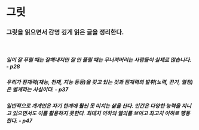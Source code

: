# 그릿

### 그릿을 읽으면서 감명 깊게 읽은 글을 정리한다.

<br />

##### 일이 잘 푸릴 때는 잘해내지만 잘 안 풀릴 때는 무너져버리는 사람들이 실제로 많습니다. - p28

##### 우리가 잠재력(재능, 천재, 지능 등등)을 갖고 있는 것과 잠재력의 발휘(노력, 끈기, 열정)은 별개라는 사실이다. - p37

##### 일반적으로 개개인은 자기 한계에 훨씬 못 미치는 삶을 산다. 인간은 다양한 능력을 지니고 있으면서도 이를 활용하지 못한다. 최대치 이하의 열의를 보이고 최고치 이하로 행동한다. - p47
